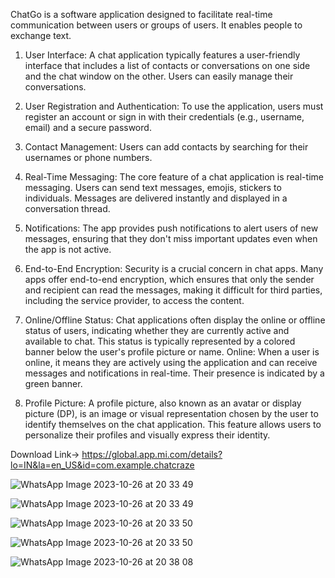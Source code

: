 ChatGo is a software application designed to facilitate real-time communication between users or groups of users. It enables people to exchange text.

1. User Interface: A chat application typically features a user-friendly interface that includes a list of contacts or conversations on one side and the chat window on the other. Users can easily manage their conversations.

2. User Registration and Authentication: To use the application, users must register an account or sign in with their credentials (e.g., username, email) and a secure password.

3. Contact Management: Users can add contacts by searching for their usernames or phone numbers.

4. Real-Time Messaging: The core feature of a chat application is real-time messaging. Users can send text messages, emojis, stickers to individuals. Messages are delivered instantly and displayed in a conversation thread.

5. Notifications: The app provides push notifications to alert users of new messages, ensuring that they don't miss important updates even when the app is not active.

6. End-to-End Encryption: Security is a crucial concern in chat apps. Many apps offer end-to-end encryption, which ensures that only the sender and recipient can read the messages, making it difficult for third parties, including the service provider, to access the content.

7. Online/Offline Status: Chat applications often display the online or offline status of users, indicating whether they are currently active and available to chat. This status is typically represented by a colored banner below the user's profile picture or name.
Online: When a user is online, it means they are actively using the application and can receive messages and notifications in real-time. Their presence is indicated by a green banner.

8. Profile Picture: A profile picture, also known as an avatar or display picture (DP), is an image or visual representation chosen by the user to identify themselves on the chat application. This feature allows users to personalize their profiles and visually express their identity.

Download Link-> https://global.app.mi.com/details?lo=IN&la=en_US&id=com.example.chatcraze

![WhatsApp Image 2023-10-26 at 20 33 49](https://github.com/PRINCEKUMAR2025/ChatGo/assets/96488489/d476f4a9-a839-47c6-a543-91e22149da0f)

![WhatsApp Image 2023-10-26 at 20 33 49](https://github.com/PRINCEKUMAR2025/ChatGo/assets/96488489/c1e814d2-8bf6-432b-bdfa-8c2444067ff5)

![WhatsApp Image 2023-10-26 at 20 33 50](https://github.com/PRINCEKUMAR2025/ChatGo/assets/96488489/21cf6414-69fd-42b6-9099-fdf6a0a57905)

![WhatsApp Image 2023-10-26 at 20 33 50](https://github.com/PRINCEKUMAR2025/ChatGo/assets/96488489/84972ad6-c42a-47b0-8907-4103e6fe5156)

![WhatsApp Image 2023-10-26 at 20 38 08](https://github.com/PRINCEKUMAR2025/ChatGo/assets/96488489/8a712799-a262-4559-96f0-e382ce9eca07)




